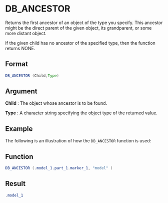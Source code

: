 # DB_ANCESTOR

Returns the first ancestor of an object of the type you specify. This ancestor might be the direct parent of the given object, its grandparent, or some more distant object. 

If the given child has no ancestor of the specified type, then the function returns NONE. 

## Format 
```java
DB_ANCESTOR (Child,Type) 
```
## Argument 

 



**Child**
: The object whose ancestor is to be found. 


**Type**
: A character string specifying the object type of the returned value. 


## Example 

The following is an illustration of how the `DB_ANCESTOR` function is used:

 



## Function  
```java
DB_ANCESTOR (.model_1.part_1.marker_1, "model" )  
```

## Result  
```java
.model_1  
```
